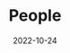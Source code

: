 ---
title: People
date: 2022-10-24

type: landing

sections:
  - block: people
    content:
      title: Meet the Team
      # Choose which groups/teams of users to display.
      #   Edit `user_groups` in each user's profile to add them to one or more of these groups.
      user_groups:
          - Principal Investigators
          - Researchers
          - Colaborators
          - PhD
          - Master
          - Administration
          - Visitors
          - Alumni
          - Assistents and Proyect managers
      sort_by: Params.last_name
      sort_ascending: true
    design:
      show_interests: false
      show_role: true
      show_social: true
---